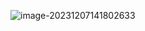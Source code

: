 ![image-20231207141802633](https://ttqblogimg.oss-cn-beijing.aliyuncs.com/image-20231207141802633.png)